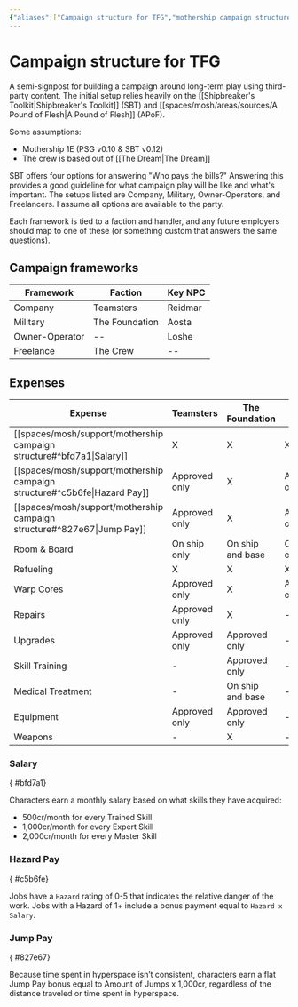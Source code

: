 ```yaml
---
{"aliases":["Campaign structure for TFG","mothership campaign structure"],"date-created":"2023-04-14T00:04","date-modified":"2023-04-17T10:54","dg-publish":true,"linter-yaml-title-alias":"Campaign structure for TFG","tags":["mosh"],"title":"Campaign structure for TFG","permalink":"/spaces/mosh/support/mothership-campaign-structure/","dgPassFrontmatter":true}
---
```



# Campaign structure for TFG

A semi-signpost for building a campaign around long-term play using third-party content. The initial setup relies heavily on the [[Shipbreaker's Toolkit\|Shipbreaker's Toolkit]] (SBT) and [[spaces/mosh/areas/sources/A Pound of Flesh\|A Pound of Flesh]] (APoF).

Some assumptions:

- Mothership 1E (PSG v0.10 & SBT v0.12)
- The crew is based out of [[The Dream\|The Dream]]

SBT offers four options for answering "Who pays the bills?" Answering this provides a good guideline for what campaign play will be like and what's important. The setups listed are Company, Military, Owner-Operators, and Freelancers. I assume all options are available to the party.

Each framework is tied to a faction and handler, and any future employers should map to one of these (or something custom that answers the same questions).

## Campaign frameworks

| Framework      | Faction        | Key NPC |
| -------------- | -------------- | ------- |
| Company        | Teamsters      | Reidmar |
| Military       | The Foundation | Aosta   |
| Owner-Operator | --  | Loshe   |
| Freelance      | The Crew       | --      |

## Expenses

| Expense                                               | Teamsters     | The Foundation   | Loshe         | Freelance    |
| ----------------------------------------------------- | ------------- | ---------------- | ------------- | ------------ |
| [[spaces/mosh/support/mothership campaign structure#^bfd7a1\|Salary]]     | X             | X                | X             | -            |
| [[spaces/mosh/support/mothership campaign structure#^c5b6fe\|Hazard Pay]] | Approved only | X                | Approved only | -            |
| [[spaces/mosh/support/mothership campaign structure#^827e67\|Jump Pay]]                                              | Approved only | X                | Approved only | -            |
| Room & Board                                          | On ship only  | On ship and base | On ship only  | On ship only |
| Refueling                                             | X             | X                | X             | -            |
| Warp Cores                                            | Approved only | X                | Approved only | -            |
| Repairs                                               | Approved only | X                | -             | -            |
| Upgrades                                              | Approved only | Approved only    | -             | -            |
| Skill Training                                        | -             | Approved only    | -             | -            |
| Medical Treatment                                     | -             | On ship and base | -             | -            |
| Equipment                                             | Approved only | Approved only    | -             | -            |
| Weapons                                               | -             | X                | -             | -            |

### Salary
{ #bfd7a1}


Characters earn a monthly salary based on what skills they have acquired:

- 500cr/month for every Trained Skill
- 1,000cr/month for every Expert Skill
- 2,000cr/month for every Master Skill

### Hazard Pay
{ #c5b6fe}


Jobs have a `Hazard` rating of 0-5 that indicates the relative danger of the work. Jobs with a Hazard of 1+ include a bonus payment equal to `Hazard x Salary`.

### Jump Pay
{ #827e67}


Because time spent in hyperspace isn’t consistent, characters earn a flat Jump Pay bonus equal to Amount of Jumps x 1,000cr, regardless of the distance traveled or time spent in hyperspace.

